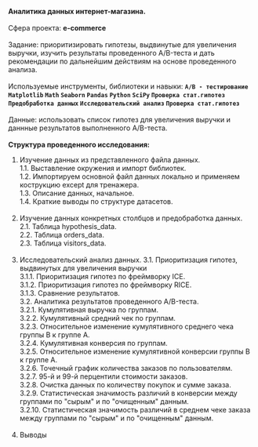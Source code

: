 <b>Аналитика данных интернет-магазина.</b><br/><br/>
Сфера проекта: <b>e-commerce</b><br/><br/>
Задание: приоритизировать гипотезы, выдвинутые для увеличения выручки, изучить результаты проведенного A/B-теста и дать рекомендации по дальнейшим действиям на основе проведенного анализа. <br/><br/>
Используемые инструменты, библиотеки и навыки: <b>`A/B - тестирование` `Matplotlib` `Math` `Seaborn` `Pandas` `Python` `SciPy` `Проверка стат.гипотез` `Предобработка данных` `Исследовательский анализ` `Проверка стат.гипотез`</b><br/><br/>
Данные: использовать список гипотез для увеличения выручки и даннные результатов выполненного A/B-теста.<br/><br/>
<b>Структура проведенного исследования: </b><br/>
1. Изучение данных из представленного файла данных.<br/>
1.1. Выставление окружения и импорт библиотек.<br/>
1.2. Импортируем основной файл данных локально и применяем кострукцию except для тренажера.<br/>
1.3. Описание данных, начальное.<br/>
1.4. Краткие выводы по структуре датасетов.<br/><br/>
2. Изучение данных конкретных столбцов и предобработка данных.<br/>
2.1. Таблица hypothesis_data.<br/>
2.2. Таблица orders_data.<br/>
2.3. Таблица visitors_data.<br/><br/>
3. Исследовательский анализ данных.
3.1. Приоритизация гипотез, выдвинутых для увеличения выручки<br/>
3.1.1. Приоритизация гипотез по фреймворку ICE.<br/>
3.1.2. Приоритизация гипотез по фреймворку RICE.<br/>
3.1.3. Сравнение результатов.<br/>
3.2. Аналитика результатов проведенного A/B-теста.<br/>
3.2.1. Кумулятивная выручка по группам.<br/>
3.2.2. Кумулятивный средний чек по группам.<br/>
3.2.3. Относительное изменение кумулятивного среднего чека группы B к группе A.<br/>
3.2.4. Кумулятивная конверсия по группам.<br/>
3.2.5. Относительное изменение кумулятивной конверсии группы B к группе A.<br/>
3.2.6. Точечный график количества заказов по пользователям.<br/>
3.2.7. 95-й и 99-й перцентили стоимости заказов.<br/>
3.2.8. Очистка данных по количеству покупок и сумме заказа.<br/>
3.2.9. Статистическая значимость различий в конверсии между группами по "сырым" и по "очищенным" данным.<br/>
3.2.10. Статистическая значимость различий в среднем чеке заказа между группами по "сырым" и по "очищенным" данным.<br/><br/>
4. Выводы 
